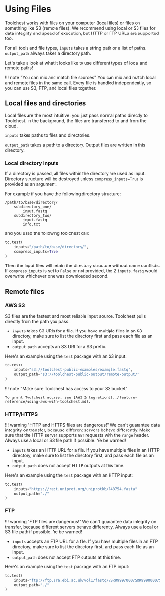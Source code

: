 # Using Files

Toolchest works with files on your computer (local files) or files on something like S3 (remote files). We recommend 
using local or S3 files for data integrity and speed of execution, but HTTP or FTP URLs are supported too.

For all tools and file types, `inputs` takes a string path or a list of paths. `output_path` always takes a directory 
path.

Let's take a look at what it looks like to use different types of local and remote paths!

!!! note "You can mix and match file sources"
    You can mix and match local and remote files in the same call. Every file is handled independently, so you can use S3, 
    FTP, and local files together.

## Local files and directories

Local files are the most intuitive: you just pass normal paths directly to Toolchest. In the background, the files are 
transferred to and from the cloud.

`inputs` takes paths to files and directories.

`output_path` takes a path to a directory. Output files are written in this directory.

### Local directory inputs
If a directory is passed, all files within the directory are used as input. Directory structure will be destroyed unless
`compress_inputs=True` is provided as an argument.

For example if you have the following directory structure:
```text
/path/to/base/directory/
    subdirectory_one/
        input.fastq
    subdirectory_two/
        input.fastq
        info.txt
```
and you used the following toolchest call:
```python
tc.test(
    inputs="/path/to/base/directory/",
    compress_inputs=True
)
```
Then the input files will retain the directory structure without name conflicts. If `compress_inputs` is set to `False`
or not provided, the 2 `inputs.fastq` would overwrite whichever one was downloaded second. 

## Remote files

### AWS S3

S3 files are the fastest and most reliable input source. Toolchest pulls directly from the path you pass.

- `inputs` takes S3 URIs for a file. If you have multiple files in an S3 directory, make sure to list the directory first 
and pass each file as an input.
- `output_path` accepts an S3 URI for a S3 prefix.

Here's an example using the `test` package with an S3 input:
```python
tc.test(
    inputs="s3://toolchest-public-examples/example.fastq",
    output_path="s3://toolchest-public-output/remote-output/"
)
```

!!! note "Make sure Toolchest has access to your S3 bucket"

    To grant Toolchest access, see [AWS Integration](../feature-reference/using-aws-with-toolchest.md).

### HTTP/HTTPS

!!! warning "HTTP and HTTPS files are dangerous!"
    We can't guarantee data integrity on transfer, because different servers behave differently. Make sure that the HTTP 
    server supports `GET` requests with the `range` header. Always use a local or S3 file path if possible. Ye be warned!

- `inputs` takes an HTTP URL for a file. If you have multiple files in an HTTP directory, make sure to list the directory 
first, and pass each file as an input.
- `output_path` does not accept HTTP outputs at this time.

Here's an example using the `test` package with an HTTP input:
```python
tc.test(
    inputs="https://rest.uniprot.org/uniprotkb/P48754.fasta",
    output_path="./"
)
```

### FTP

!!! warning "FTP files are dangerous!"
    We can't guarantee data integrity on transfer, because different servers behave differently. Always use a local or S3 
    file path if possible. Ye be warned!

- `inputs` accepts an FTP URL for a file. If you have multiple files in an FTP directory, make sure to list the 
directory first, and pass each file as an input.
- `output_path` does not accept FTP outputs at this time.

Here's an example using the `test` package with an FTP input:
```python
tc.test(
    inputs="ftp://ftp.sra.ebi.ac.uk/vol1/fastq//SRR999/000/SRR9990000/SRR9990000.fastq.gz",
    output_path="./"
)
```